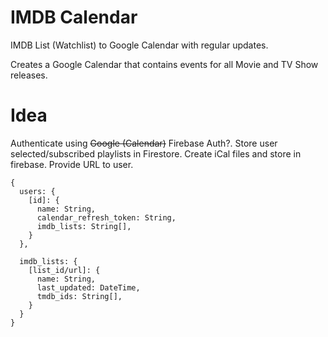 # IMDB Calendar

IMDB List (Watchlist) to Google Calendar with regular updates.

Creates a Google Calendar that contains events for all Movie and TV Show releases.

# Idea

Authenticate using ~~Google (Calendar)~~ Firebase Auth?.
Store user selected/subscribed playlists in Firestore.
Create iCal files and store in firebase. Provide URL to user.

```
{
  users: {
    [id]: {
      name: String,
      calendar_refresh_token: String,
      imdb_lists: String[],
    }
  },

  imdb_lists: {
    [list_id/url]: {
      name: String,
      last_updated: DateTime,
      tmdb_ids: String[],
    }
  }
}
```

